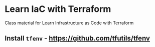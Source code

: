 # Learn IaC with Terraform

Class material for Learn Infrastructure as Code with Terraform

## Install `tfenv` - https://github.com/tfutils/tfenv
